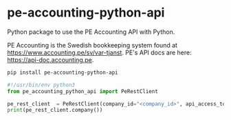 # pe-accounting-python-api

Python package to use the PE Accounting API with Python.

PE Accounting is the Swedish bookkeeping system found at <https://www.accounting.pe/sv/var-tjanst>. PE's API docs are here: <https://api-doc.accounting.pe>.

```sh
pip install pe-accounting-python-api
```

```python
#!/usr/bin/env python3
from pe_accounting_python_api import PeRestClient

pe_rest_client  = PeRestClient(company_id="<company_id>", api_access_token="<api_access_token>")
print(pe_rest_client.company())
```

